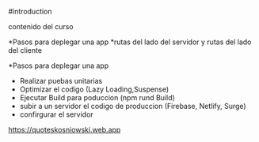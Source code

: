 #introduction

contenido del curso

*Pasos para deplegar una app
*rutas del lado del servidor y rutas del lado del cliente

\*Pasos para deplegar una app

- Realizar puebas unitarias
- Optimizar el codigo (Lazy Loading,Suspense)
- Ejecutar Build para poduccion (npm rund Build)
- subir a un servidor el codigo de produccion (Firebase, Netlify, Surge)
- confirgurar el servidor

https://quoteskosniowski.web.app
